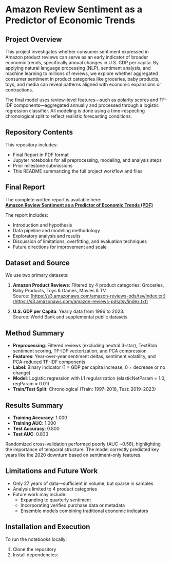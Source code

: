 # Amazon Review Sentiment as a Predictor of Economic Trends

## Project Overview

This project investigates whether consumer sentiment expressed in Amazon product reviews can serve as an early indicator of broader economic trends, specifically annual changes in U.S. GDP per capita. By applying natural language processing (NLP), sentiment analysis, and machine learning to millions of reviews, we explore whether aggregated consumer sentiment in product categories like groceries, baby products, toys, and media can reveal patterns aligned with economic expansions or contractions.

The final model uses review-level features—such as polarity scores and TF-IDF components—aggregated annually and processed through a logistic regression classifier. All modeling is done using a time-respecting chronological split to reflect realistic forecasting conditions.

## Repository Contents

This repository includes:

- Final Report in PDF format
- Jupyter notebooks for all preprocessing, modeling, and analysis steps
- Prior milestone submissions
- This README summarizing the full project workflow and files

## Final Report

The complete written report is available here:  
[**Amazon Review Sentiment as a Predictor of Economic Trends (PDF)**](./Amazon_view_Sentiment_as_a_Predictor_of_Economic_Trends.pdf)

The report includes:
- Introduction and hypothesis
- Data pipeline and modeling methodology
- Exploratory analysis and results
- Discussion of limitations, overfitting, and evaluation techniques
- Future directions for improvement and scale

## Dataset and Source

We use two primary datasets:

1. **Amazon Product Reviews**: Filtered by 4 product categories: Groceries, Baby Products, Toys & Games, Movies & TV.  
   Source: [https://s3.amazonaws.com/amazon-reviews-pds/tsv/index.txt](https://s3.amazonaws.com/amazon-reviews-pds/tsv/index.txt)

2. **U.S. GDP per Capita**: Yearly data from 1996 to 2023.  
   Source: World Bank and supplemental public datasets

## Method Summary

- **Preprocessing**: Filtered reviews (excluding neutral 3-star), TextBlob sentiment scoring, TF-IDF vectorization, and PCA compression
- **Features**: Year-over-year sentiment deltas, sentiment volatility, and PCA-reduced TF-IDF components
- **Label**: Binary indicator (1 = GDP per capita increase, 0 = decrease or no change)
- **Model**: Logistic regression with L1 regularization (elasticNetParam = 1.0, regParam = 0.01)
- **Train/Test Split**: Chronological (Train: 1997–2018, Test: 2019–2023)

## Results Summary

- **Training Accuracy**: 1.000
- **Training AUC**: 1.000
- **Test Accuracy**: 0.800
- **Test AUC**: 0.833

Randomized cross-validation performed poorly (AUC ~0.58), highlighting the importance of temporal structure. The model correctly predicted key years like the 2020 downturn based on sentiment-only features.

## Limitations and Future Work

- Only 27 years of data—sufficient in volume, but sparse in samples
- Analysis limited to 4 product categories
- Future work may include:
  - Expanding to quarterly sentiment
  - Incorporating verified purchase data or metadata
  - Ensemble models combining traditional economic indicators

## Installation and Execution

To run the notebooks locally:

1. Clone the repository
2. Install dependencies:
